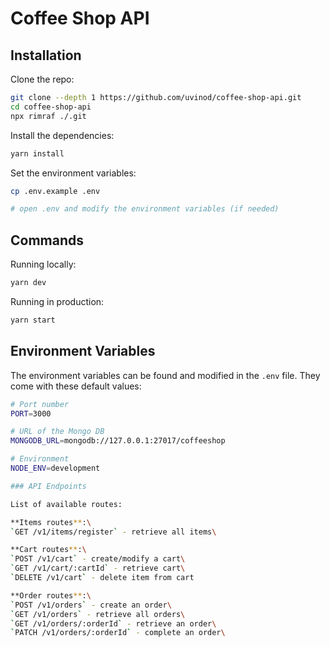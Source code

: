 # Coffee Shop API

## Installation

Clone the repo:

```bash
git clone --depth 1 https://github.com/uvinod/coffee-shop-api.git
cd coffee-shop-api
npx rimraf ./.git
```

Install the dependencies:

```bash
yarn install
```

Set the environment variables:

```bash
cp .env.example .env

# open .env and modify the environment variables (if needed)
```

## Commands

Running locally:

```bash
yarn dev
```

Running in production:

```bash
yarn start
```

## Environment Variables

The environment variables can be found and modified in the `.env` file. They come with these default values:

```bash
# Port number
PORT=3000

# URL of the Mongo DB
MONGODB_URL=mongodb://127.0.0.1:27017/coffeeshop

# Environment
NODE_ENV=development

### API Endpoints

List of available routes:

**Items routes**:\
`GET /v1/items/register` - retrieve all items\

**Cart routes**:\
`POST /v1/cart` - create/modify a cart\
`GET /v1/cart/:cartId` - retrieve cart\
`DELETE /v1/cart` - delete item from cart

**Order routes**:\
`POST /v1/orders` - create an order\
`GET /v1/orders` - retrieve all orders\
`GET /v1/orders/:orderId` - retrieve an order\
`PATCH /v1/orders/:orderId` - complete an order\
